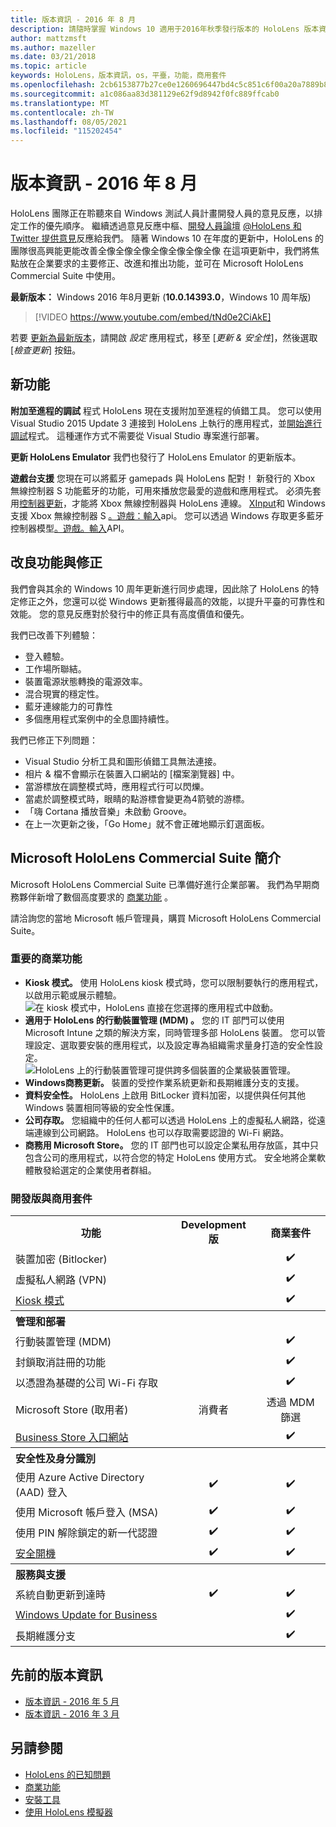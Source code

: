 ```yaml
---
title: 版本資訊 - 2016 年 8 月
description: 請隨時掌握 Windows 10 適用于2016年秋季發行版本的 HoloLens 版本資訊。
author: mattzmsft
ms.author: mazeller
ms.date: 03/21/2018
ms.topic: article
keywords: HoloLens，版本資訊，os，平臺，功能，商用套件
ms.openlocfilehash: 2cb6153877b27ce0e1260696447bd4c5c851c6f00a20a7889b855c5646e8871f
ms.sourcegitcommit: a1c086aa83d381129e62f9d8942f0fc889ffcab0
ms.translationtype: MT
ms.contentlocale: zh-TW
ms.lasthandoff: 08/05/2021
ms.locfileid: "115202454"
---
```

# <a name="release-notes---august-2016"></a>版本資訊 - 2016 年 8 月

HoloLens 團隊正在聆聽來自 Windows 測試人員計畫開發人員的意見反應，以排定工作的優先順序。 繼續透過意見反應中樞、[開發人員論壇](https://forums.hololens.com) [ @HoloLens 和 Twitter ](https://twitter.com/hololens)[提供意見](/windows/mixed-reality/give-us-feedback)反應給我們。 隨著 Windows 10 在年度的更新中，HoloLens 的團隊很高興能更能改善全像全像全像全像全像全像全像 在這項更新中，我們將焦點放在企業要求的主要修正、改進和推出功能，並可在 Microsoft HoloLens Commercial Suite 中使用。

**最新版本：** Windows 2016 年8月更新 (**10.0.14393.0**，Windows 10 周年版) 

>[!VIDEO https://www.youtube.com/embed/tNd0e2CiAkE]

若要 [更新為最新版本](/windows/mixed-reality/updating-hololens)，請開啟 *設定* 應用程式，移至 [*更新 & 安全性*]，然後選取 [*檢查更新*] 按鈕。

## <a name="new-features"></a>新功能

**附加至進程的調試** 程式 HoloLens 現在支援附加至進程的偵錯工具。 您可以使用 Visual Studio 2015 Update 3 連接到 HoloLens 上執行的應用程式，並[開始進行調試](/windows/mixed-reality/develop/platform-capabilities-and-apis/using-visual-studio#debugging-an-installed-or-running-app)程式。 這種運作方式不需要從 Visual Studio 專案進行部署。

**更新 HoloLens Emulator** 我們也發行了 HoloLens Emulator 的更新版本。

**遊戲台支援** 您現在可以將藍牙 gamepads 與 HoloLens 配對！ 新發行的 Xbox 無線控制器 S 功能藍牙的功能，可用來播放您最愛的遊戲和應用程式。 必須先套用[控制器更新](https://support.xbox.com/xbox-one/accessories/update-controller-for-stereo-headset-adapter)，才能將 Xbox 無線控制器與 HoloLens 連線。 [XInput](/windows/win32/xinput/xinput-game-controller-apis-portal)和 Windows 支援 Xbox 無線控制器 S [。遊戲：輸入](/uwp/api/Windows.Gaming.Input)api。 您可以透過 Windows 存取更多藍牙控制器模型[。遊戲。輸入](/uwp/api/Windows.Gaming.Input)API。

## <a name="improvements-and-fixes"></a>改良功能與修正

我們會與其余的 Windows 10 周年更新進行同步處理，因此除了 HoloLens 的特定修正之外，您還可以從 Windows 更新獲得最高的效能，以提升平臺的可靠性和效能。 您的意見反應對於發行中的修正具有高度價值和優先。

我們已改善下列體驗：
* 登入體驗。
* 工作場所聯結。
* 裝置電源狀態轉換的電源效率。
* 混合現實的穩定性。
* 藍牙連線能力的可靠性
* 多個應用程式案例中的全息圖持續性。

我們已修正下列問題：
* Visual Studio 分析工具和圖形偵錯工具無法連接。
* 相片 & 檔不會顯示在裝置入口網站的 [檔案瀏覽器] 中。
* 當游標放在調整模式時，應用程式行可以閃爍。
* 當處於調整模式時，眼睛的點游標會變更為4箭號的游標。
* 「嗨 Cortana 播放音樂」未啟動 Groove。
* 在上一次更新之後，「Go Home」就不會正確地顯示釘選面板。

## <a name="introducing-microsoft-hololens-commercial-suite"></a>Microsoft HoloLens Commercial Suite 簡介

Microsoft HoloLens Commercial Suite 已準備好進行企業部署。 我們為早期商務夥伴新增了數個高度要求的 [商業功能](/windows/mixed-reality/commercial-features) 。

請洽詢您的當地 Microsoft 帳戶管理員，購買 Microsoft HoloLens Commercial Suite。

### <a name="key-commercial-features"></a>重要的商業功能 

* **Kiosk 模式。** 使用 HoloLens kiosk 模式時，您可以限制要執行的應用程式，以啟用示範或展示體驗。<br>
  ![在 kiosk 模式中，HoloLens 直接在您選擇的應用程式中啟動。](images/201608-kioskmode-400px.png)
* **適用于 HoloLens 的行動裝置管理 (MDM) 。** 您的 IT 部門可以使用 Microsoft Intune 之類的解決方案，同時管理多部 HoloLens 裝置。 您可以管理設定、選取要安裝的應用程式，以及設定專為組織需求量身打造的安全性設定。<br>
  ![HoloLens 上的行動裝置管理可提供跨多個裝置的企業級裝置管理。](images/201608-enterprisemanagement-400px.png)
* **Windows商務更新。** 裝置的受控作業系統更新和長期維護分支的支援。
* **資料安全性。** HoloLens 上啟用 BitLocker 資料加密，以提供與任何其他 Windows 裝置相同等級的安全性保護。
* **公司存取。** 您組織中的任何人都可以透過 HoloLens 上的虛擬私人網路，從遠端連線到公司網路。 HoloLens 也可以存取需要認證的 Wi-Fi 網路。
* **商務用 Microsoft Store。** 您的 IT 部門也可以設定企業私用存放區，其中只包含公司的應用程式，以符合您的特定 HoloLens 使用方式。 安全地將企業軟體散發給選定的企業使用者群組。

### <a name="development-edition-vs-commercial-suite"></a>開發版與商用套件

<table>
<tr>
<th>功能</th><th>Development 版</th><th>商業套件</th>
</tr><tr>
<td>裝置加密 (Bitlocker) </td><td></td><td style="text-align: center;">✔️</td>
</tr><tr>
<td>虛擬私人網路 (VPN)</td><td></td><td style="text-align: center;">✔️</td>
</tr><tr>
<td><a href="/windows/mixed-reality/develop/platform-capabilities-and-apis/using-the-windows-device-portal#kiosk-mode">Kiosk 模式</a></td><td></td><td style="text-align: center;">✔️</td>
</tr><tr>
<th colspan="3" style="text-align: left;"> 管理和部署</th>
</tr><tr>
<td>行動裝置管理 (MDM)</td><td style="text-align: center;"></td><td style="text-align: center;">✔️</td>
</tr><tr>
<td>封鎖取消註冊的功能</td><td></td><td style="text-align: center;">✔️</td>
</tr><tr>
<td>以憑證為基礎的公司 Wi-Fi 存取</td><td></td><td style="text-align: center;">✔️</td>
</tr><tr>
<td>Microsoft Store (取用者) </td><td style="text-align: center;">消費者</td><td style="text-align: center;">透過 MDM 篩選</td>
</tr><tr>
<td><a href="/microsoft-store/working-with-line-of-business-apps">Business Store 入口網站</a></td><td></td><td style="text-align: center;">✔️</td>
</tr><tr>
<th colspan="3" style="text-align: left;"> 安全性及身分識別</th>
</tr><tr>
<td>使用 Azure Active Directory (AAD) 登入</td><td style="text-align: center;">✔️</td><td style="text-align: center;">✔️</td>
</tr><tr>
<td>使用 Microsoft 帳戶登入 (MSA) </td><td style="text-align: center;">✔️</td><td style="text-align: center;">✔️</td>
</tr><tr>
<td>使用 PIN 解除鎖定的新一代認證</td><td style="text-align: center;">✔️</td><td style="text-align: center;">✔️</td>
</tr><tr>
<td><a href="/windows-hardware/design/device-experiences/oem-secure-boot">安全開機</a></td><td style="text-align: center;">✔️</td><td style="text-align: center;">✔️</td>
</tr><tr>
<th colspan="3" style="text-align: left;"> 服務與支援</th>
</tr><tr>
<td>系統自動更新到達時</td><td style="text-align: center;">✔️</td><td style="text-align: center;">✔️</td>
</tr><tr>
<td><a href="/windows/deployment/update/waas-manage-updates-wufb">Windows Update for Business</a></td><td></td><td style="text-align: center;">✔️</td>
</tr><tr>
<td>長期維護分支</td><td></td><td style="text-align: center;">✔️</td>
</tr>
</table>

## <a name="prior-release-notes"></a>先前的版本資訊
* [版本資訊 - 2016 年 5 月](release-notes-may-2016.md)
* [版本資訊 - 2016 年 3 月](release-notes-march-2016.md)

## <a name="see-also"></a>另請參閱
* [HoloLens 的已知問題](/windows/mixed-reality/hololens-known-issues)
* [商業功能](/windows/mixed-reality/commercial-features)
* [安裝工具](/windows/mixed-reality/develop/install-the-tools)
* [使用 HoloLens 模擬器](/windows/mixed-reality/develop/platform-capabilities-and-apis/using-the-hololens-emulator)
